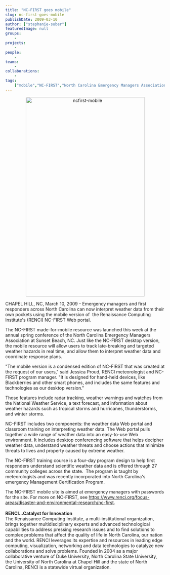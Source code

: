 ```yaml
---
title: "NC-FIRST goes mobile"
slug: nc-first-goes-mobile
publishDate: 2009-03-10
author: ["stephanie-suber"]
featuredImage: null
groups:
    - 
projects:
    - 
people:
    - 
teams: 
    - 
collaborations:
    - 
tags:
    ["mobile","NC-FIRST","North Carolina Emergency Managers Association (NCEMA)"]
---
```

<p style="text-align: center;"><a href="https://www.renci.org/wp-content/uploads/2009/03/ncfirst-mobile.jpg"><img class="size-large wp-image-3225 aligncenter" title="ncfirst-mobile" src="https://www.renci.org/wp-content/uploads/2009/03/ncfirst-mobile-375x630.jpg" alt="ncfirst-mobile" width="375" height="630" /></a></p>

<p>CHAPEL HILL, NC, March 10, 2009 - Emergency managers and first responders across North Carolina can now interpret weather data from their own pockets using the mobile version of  the Renaissance Computing Institute's (RENCI) NC-FIRST Web portal.</p>

<p>The NC-FIRST made-for-mobile resource was launched this week at the annual spring conference of the North Carolina Emergency Managers Association at Sunset Beach, NC. Just like the NC-FIRST desktop version, the mobile resource will allow users to track late-breaking and targeted weather hazards in real time, and allow them to interpret weather data and coordinate response plans.</p>

<p>"The mobile version is a condensed edition of NC-FIRST that was created at the request of our users," said Jessica Proud, RENCI meteorologist and NC-FIRST program manager. "It is designed for hand-held devices, like Blackberries and other smart phones, and includes the same features and technologies as our desktop version."</p>

<p>Those features include radar tracking, weather warnings and watches from the National Weather Service, a text forecast, and information about weather hazards such as tropical storms and hurricanes, thunderstorms, and winter storms.</p>

<p>NC-FIRST includes two components: the weather data Web portal and classroom training on interpreting weather data. The Web portal pulls together a wide range of weather data into an easy-to-use Web environment. It includes desktop conferencing software that helps decipher weather data, understand weather threats and choose actions that minimize threats to lives and property caused by extreme weather.</p>

<p>The NC-FIRST training course is a four-day program design to help first responders understand scientific weather data and is offered through 27 community colleges across the state.  The program is taught by meteorologists and was recently incorporated into North Carolina's emergency Management Certification Program.</p>

<p>The NC-FIRST mobile site is aimed at emergency managers with passwords for the site. For more on NC-FIRST, see <a href="https://www.renci.org/focus-areas/disaster-and-environmental-research/nc-first">https://www.renci.org/focus-areas/disaster-and-environmental-research/nc-first</a>.<br />
 <strong><br />
 RENCI…Catalyst for Innovation </strong><br />
 The Renaissance Computing Institute, a multi-institutional organization, brings together multidisciplinary experts and advanced technological capabilities to address pressing research issues and to find solutions to complex problems that affect the quality of life in North Carolina, our nation and the world. RENCI leverages its expertise and resources in leading edge computing, visualization, networking and data technologies to catalyze new collaborations and solve problems. Founded in 2004 as a major collaborative venture of Duke University, North Carolina State University, the University of North Carolina at Chapel Hill and the state of North Carolina, RENCI is a statewide virtual organization.</p>
